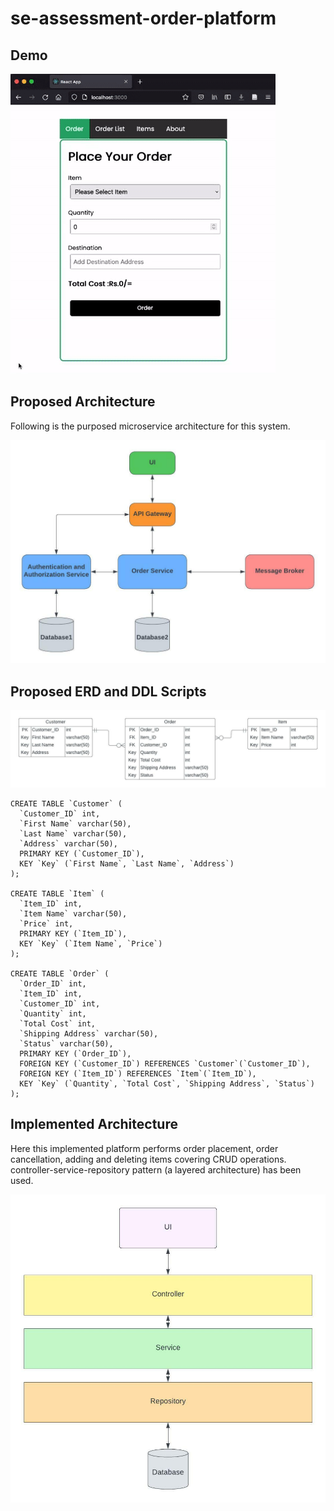 # se-assessment-order-platform

## Demo

<img src="https://github.com/tharakarehan/se-assessment-order-platform/blob/main/demo.gif">
</p>

## Proposed Architecture

Following is the purposed microservice architecture for this system.

<p align="center">
  <img src="https://github.com/tharakarehan/se-assessment-order-platform/blob/main/microservice_architecture.jpeg">
</p>

## Proposed ERD and DDL Scripts

<img src="https://github.com/tharakarehan/se-assessment-order-platform/blob/main/ERD.jpeg">
</p>

```
CREATE TABLE `Customer` (
  `Customer_ID` int,
  `First Name` varchar(50),
  `Last Name` varchar(50),
  `Address` varchar(50),
  PRIMARY KEY (`Customer_ID`),
  KEY `Key` (`First Name`, `Last Name`, `Address`)
);

CREATE TABLE `Item` (
  `Item_ID` int,
  `Item Name` varchar(50),
  `Price` int,
  PRIMARY KEY (`Item_ID`),
  KEY `Key` (`Item Name`, `Price`)
);

CREATE TABLE `Order` (
  `Order_ID` int,
  `Item_ID` int,
  `Customer_ID` int,
  `Quantity` int,
  `Total Cost` int,
  `Shipping Address` varchar(50),
  `Status` varchar(50),
  PRIMARY KEY (`Order_ID`),
  FOREIGN KEY (`Customer_ID`) REFERENCES `Customer`(`Customer_ID`),
  FOREIGN KEY (`Item_ID`) REFERENCES `Item`(`Item_ID`),
  KEY `Key` (`Quantity`, `Total Cost`, `Shipping Address`, `Status`)
);

```

## Implemented Architecture

Here this implemented platform performs order placement, order cancellation, adding and deleting items covering CRUD operations. controller-service-repository pattern (a layered architecture) has been used.

<img src="https://github.com/tharakarehan/se-assessment-order-platform/blob/main/layered_architecture.jpeg">
</p>